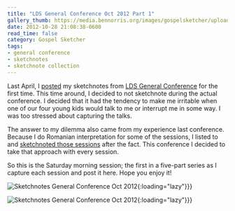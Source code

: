 ```yaml
---
title: "LDS General Conference Oct 2012 Part 1"
gallery_thumb: https://media.bennorris.org/images/gospelsketcher/uploads/2021/d0df9c98c7.jpg
date: 2012-10-28 21:08:38-0600
read_time: false
category: Gospel Sketcher
tags:
- general conference
- sketchnotes
- sketchnote collection
---
```


Last April, I <a href="https://bennorris.org/2012/04/05/lds-general-conference" title="LDS General Conference April 2012">posted</a> my sketchnotes from <a href="http://www.lds.org/general-conference/about-general-conference" title="LDS General Conference" target="_blank">LDS General Conference</a> for the first time. This time around, I decided to not sketchnote during the actual conference. I decided that it had the tendency to make me irritable when one of our four young kids would talk to me or interrupt me in some way. I was too stressed about capturing the talks.

The answer to my dilemma also came from my experience last conference. Because I do Romanian interpretation for some of the sessions, I listed to and <a href="https://bennorris.org/2012/05/14/lds-general-conference" title="LDS General Conference April 2012 Part II">sketchnoted those sessions</a> after the fact. This conference I decided to take that approach with every session.

So this is the Saturday morning session; the first in a five-part series as I capture each session and post it here. Hope you enjoy it!

![Sketchnotes General Conference Oct 2012](https://media.bennorris.org/images/gospelsketcher/uploads/2021/d0df9c98c7.jpg){:loading="lazy"}}}

![Sketchnotes General Conference Oct 2012](https://media.bennorris.org/images/gospelsketcher/uploads/2021/06555d8352.jpg){:loading="lazy"}}}
